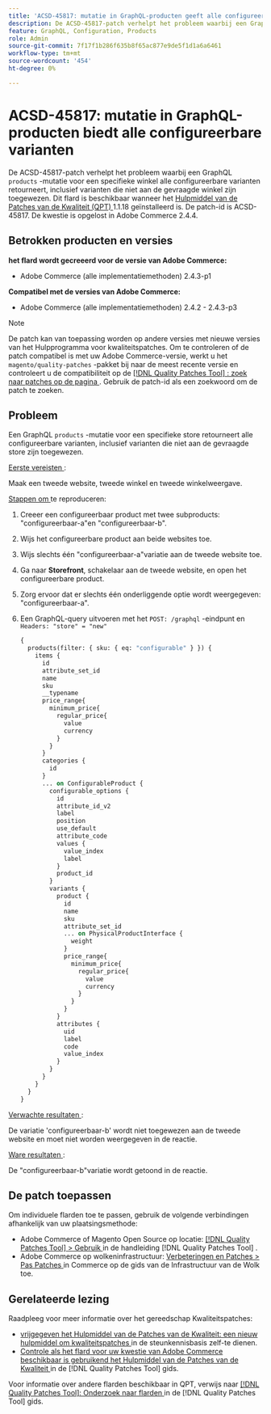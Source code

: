 ```yaml
---
title: 'ACSD-45817: mutatie in GraphQL-producten geeft alle configureerbare varianten.'
description: De ACSD-45817-patch verhelpt het probleem waarbij een GraphQL ` products'-mutatie voor een specifieke winkel alle configureerbare varianten retourneert, inclusief die welke niet aan de gevraagde winkel zijn toegewezen. Deze patch is beschikbaar wanneer [Quality Patches Tool (QPT)] (https://experienceleague.adobe.com/en/docs/commerce-knowledge-base/kb/announcements/commerce-announcements/magento-quality-patches-released-new-tool-to-self-serve-quality-patches) 1.1.18 is geïnstalleerd. De patch-id is ACSD-45817. De kwestie is opgelost in Adobe Commerce 2.4.4.
feature: GraphQL, Configuration, Products
role: Admin
source-git-commit: 7f17f1b286f635b8f65ac877e9de5f1d1a6a6461
workflow-type: tm+mt
source-wordcount: '454'
ht-degree: 0%

---
```


# ACSD-45817: mutatie in GraphQL-producten biedt alle configureerbare varianten

De ACSD-45817-patch verhelpt het probleem waarbij een GraphQL `products` -mutatie voor een specifieke winkel alle configureerbare varianten retourneert, inclusief varianten die niet aan de gevraagde winkel zijn toegewezen. Dit flard is beschikbaar wanneer het [ Hulpmiddel van de Patches van de Kwaliteit (QPT) ](https://experienceleague.adobe.com/en/docs/commerce-knowledge-base/kb/announcements/commerce-announcements/magento-quality-patches-released-new-tool-to-self-serve-quality-patches) 1.1.18 geïnstalleerd is. De patch-id is ACSD-45817. De kwestie is opgelost in Adobe Commerce 2.4.4.

## Betrokken producten en versies

**het flard wordt gecreeerd voor de versie van Adobe Commerce:**

* Adobe Commerce (alle implementatiemethoden) 2.4.3-p1

**Compatibel met de versies van Adobe Commerce:**

* Adobe Commerce (alle implementatiemethoden) 2.4.2 - 2.4.3-p3

>[!NOTE]
>
>De patch kan van toepassing worden op andere versies met nieuwe versies van het Hulpprogramma voor kwaliteitspatches. Om te controleren of de patch compatibel is met uw Adobe Commerce-versie, werkt u het `magento/quality-patches` -pakket bij naar de meest recente versie en controleert u de compatibiliteit op de [[!DNL Quality Patches Tool] : zoek naar patches op de pagina ](https://experienceleague.adobe.com/en/docs/commerce-knowledge-base/kb/announcements/commerce-announcements/magento-quality-patches-released-new-tool-to-self-serve-quality-patches) . Gebruik de patch-id als een zoekwoord om de patch te zoeken.

## Probleem

Een GraphQL `products` -mutatie voor een specifieke store retourneert alle configureerbare varianten, inclusief varianten die niet aan de gevraagde store zijn toegewezen.

<u> Eerste vereisten </u>:

Maak een tweede website, tweede winkel en tweede winkelweergave.

<u> Stappen om </u> te reproduceren:

1. Creeer een configureerbaar product met twee subproducts: &quot;configureerbaar-a&quot;en &quot;configureerbaar-b&quot;.
1. Wijs het configureerbare product aan beide websites toe.
1. Wijs slechts één &quot;configureerbaar-a&quot;variatie aan de tweede website toe.
1. Ga naar **Storefront**, schakelaar aan de tweede website, en open het configureerbare product.
1. Zorg ervoor dat er slechts één onderliggende optie wordt weergegeven: &quot;configureerbaar-a&quot;.
1. Een GraphQL-query uitvoeren met het `POST: /graphql` -eindpunt en `Headers: "store" = "new"`

   ```GraphQL
   {
     products(filter: { sku: { eq: "configurable" } }) {
       items {
         id
         attribute_set_id
         name
         sku
         __typename
         price_range{
           minimum_price{
             regular_price{
               value
               currency
             }
           }
         }
         categories {
           id
         }
         ... on ConfigurableProduct {
           configurable_options {
             id
             attribute_id_v2
             label
             position
             use_default
             attribute_code
             values {
               value_index
               label
             }
             product_id
           }
           variants {
             product {
               id
               name
               sku
               attribute_set_id
               ... on PhysicalProductInterface {
                 weight
               }
               price_range{
                 minimum_price{
                   regular_price{
                     value
                     currency
                   }
                 }
               }
             }
             attributes {
               uid
               label
               code
               value_index
             }
           }
         }
       }
     }
   }
   ```

<u> Verwachte resultaten </u>:

De variatie &#39;configureerbaar-b&#39; wordt niet toegewezen aan de tweede website en moet niet worden weergegeven in de reactie.

<u> Ware resultaten </u>:

De &quot;configureerbaar-b&quot;variatie wordt getoond in de reactie.

## De patch toepassen

Om individuele flarden toe te passen, gebruik de volgende verbindingen afhankelijk van uw plaatsingsmethode:

* Adobe Commerce of Magento Open Source op locatie: [[!DNL Quality Patches Tool]  > Gebruik ](/help/tools/quality-patches-tool/usage.md) in de handleiding [!DNL Quality Patches Tool] .
* Adobe Commerce op wolkeninfrastructuur: [ Verbeteringen en Patches > Pas Patches ](https://experienceleague.adobe.com/docs/commerce-cloud-service/user-guide/develop/upgrade/apply-patches.html) in Commerce op de gids van de Infrastructuur van de Wolk toe.

## Gerelateerde lezing

Raadpleeg voor meer informatie over het gereedschap Kwaliteitspatches:

* [ vrijgegeven het Hulpmiddel van de Patches van de Kwaliteit: een nieuw hulpmiddel om kwaliteitspatches ](https://experienceleague.adobe.com/en/docs/commerce-knowledge-base/kb/announcements/commerce-announcements/magento-quality-patches-released-new-tool-to-self-serve-quality-patches) in de steunkennisbasis zelf-te dienen.
* [ Controle als het flard voor uw kwestie van Adobe Commerce beschikbaar is gebruikend het Hulpmiddel van de Patches van de Kwaliteit ](/help/tools/quality-patches-tool/patches-available-in-qpt/check-patch-for-magento-issue-with-magento-quality-patches.md) in de [!DNL Quality Patches Tool] gids.

Voor informatie over andere flarden beschikbaar in QPT, verwijs naar [[!DNL Quality Patches Tool]: Onderzoek naar flarden ](https://experienceleague.adobe.com/tools/commerce-quality-patches/index.html) in de [!DNL Quality Patches Tool] gids.
